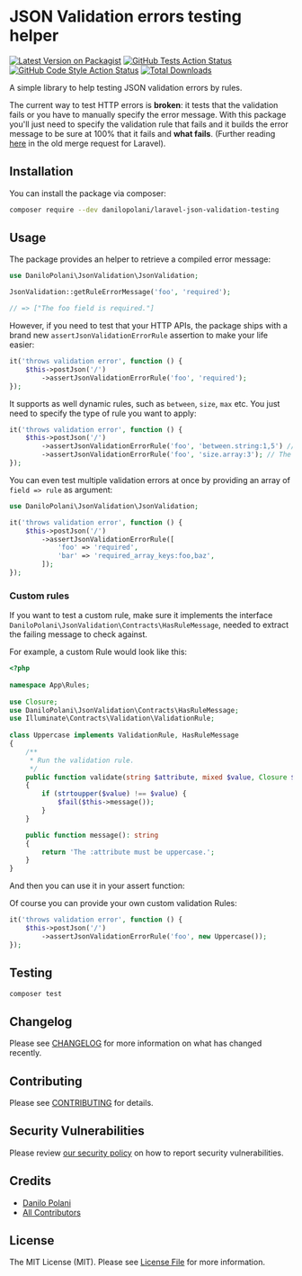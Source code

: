 # JSON Validation errors testing helper

[![Latest Version on Packagist](https://img.shields.io/packagist/v/danilopolani/laravel-json-validation-testing.svg?style=flat-square)](https://packagist.org/packages/danilopolani/laravel-json-validation-testing)
[![GitHub Tests Action Status](https://img.shields.io/github/workflow/status/danilopolani/laravel-json-validation-testing/run-tests?label=tests)](https://github.com/danilopolani/laravel-json-validation-testing/actions?query=workflow%3Arun-tests+branch%3Amain)
[![GitHub Code Style Action Status](https://img.shields.io/github/workflow/status/danilopolani/laravel-json-validation-testing/Check%20&%20fix%20styling?label=code%20style)](https://github.com/danilopolani/laravel-json-validation-testing/actions?query=workflow%3A"Check+%26+fix+styling"+branch%3Amain)
[![Total Downloads](https://img.shields.io/packagist/dt/danilopolani/laravel-json-validation-testing.svg?style=flat-square)](https://packagist.org/packages/danilopolani/laravel-json-validation-testing)

A simple library to help testing JSON validation errors by rules.  

The current way to test HTTP errors is **broken**: it tests that the validation fails or you have to manually specify the error message. With this package you'll just need to specify the validation rule that fails and it builds the error message to be sure at 100% that it fails and **what fails**. (Further reading [here](https://github.com/laravel/framework/pull/41239) in the old merge request for Laravel).

## Installation

You can install the package via composer:

```bash
composer require --dev danilopolani/laravel-json-validation-testing
```

## Usage

The package provides an helper to retrieve a compiled error message:

```php
use DaniloPolani\JsonValidation\JsonValidation;

JsonValidation::getRuleErrorMessage('foo', 'required');

// => ["The foo field is required."]
```

However, if you need to test that your HTTP APIs, the package ships with a brand new `assertJsonValidationErrorRule` assertion to make your life easier:

```php
it('throws validation error', function () {
    $this->postJson('/')
        ->assertJsonValidationErrorRule('foo', 'required');
});
```

It supports as well dynamic rules, such as `between`, `size`, `max` etc. You just need to specify the type of rule you want to apply:

```php
it('throws validation error', function () {
    $this->postJson('/')
        ->assertJsonValidationErrorRule('foo', 'between.string:1,5') // The foo must be between 1 and 5 characters.
        ->assertJsonValidationErrorRule('foo', 'size.array:3'); // The foo must contain 3 items.
});
```

You can even test multiple validation errors at once by providing an array of `field => rule` as argument:

```php
use DaniloPolani\JsonValidation\JsonValidation;

it('throws validation error', function () {
    $this->postJson('/')
        ->assertJsonValidationErrorRule([
            'foo' => 'required',
            'bar' => 'required_array_keys:foo,baz',
        ]);
});
```

### Custom rules
If you want to test a custom rule, make sure it implements the interface `DaniloPolani\JsonValidation\Contracts\HasRuleMessage`, needed to extract the failing message to check against.

For example, a custom Rule would look like this:
```php
<?php
 
namespace App\Rules;
 
use Closure;
use DaniloPolani\JsonValidation\Contracts\HasRuleMessage;
use Illuminate\Contracts\Validation\ValidationRule;
 
class Uppercase implements ValidationRule, HasRuleMessage
{
    /**
     * Run the validation rule.
     */
    public function validate(string $attribute, mixed $value, Closure $fail): void
    {
        if (strtoupper($value) !== $value) {
            $fail($this->message());
        }
    }

    public function message(): string
    {
        return 'The :attribute must be uppercase.';
    }
}
```

And then you can use it in your assert function:


Of course you can provide your own custom validation Rules:

```php
it('throws validation error', function () {
    $this->postJson('/')
        ->assertJsonValidationErrorRule('foo', new Uppercase());
});
```

## Testing

```bash
composer test
```

## Changelog

Please see [CHANGELOG](CHANGELOG.md) for more information on what has changed recently.

## Contributing

Please see [CONTRIBUTING](.github/CONTRIBUTING.md) for details.

## Security Vulnerabilities

Please review [our security policy](../../security/policy) on how to report security vulnerabilities.

## Credits

- [Danilo Polani](https://github.com/danilopolani)
- [All Contributors](../../contributors)

## License

The MIT License (MIT). Please see [License File](LICENSE.md) for more information.
